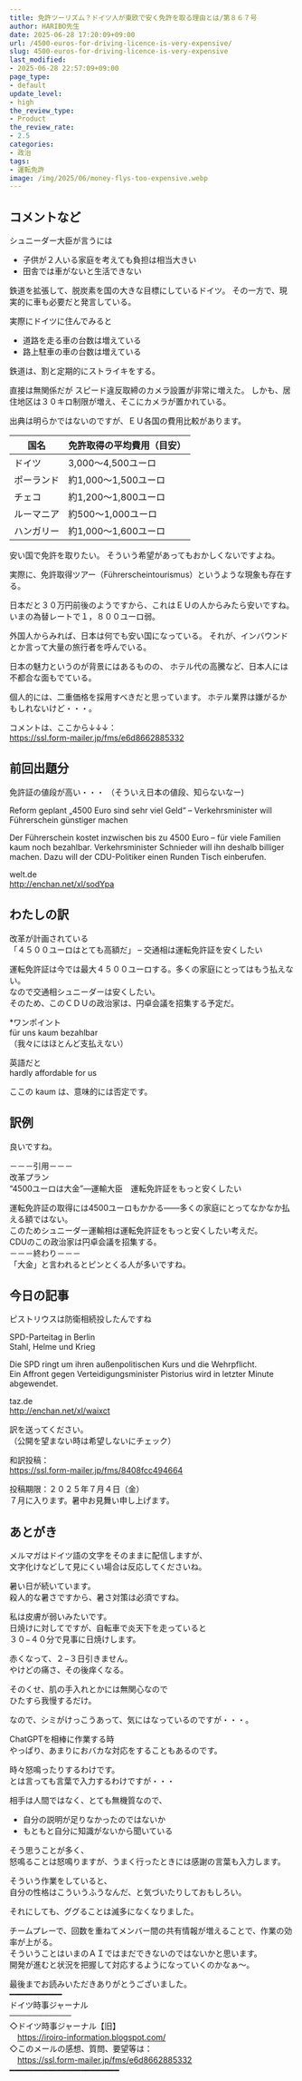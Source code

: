 ```yaml
---
title: 免許ツーリズム？ドイツ人が東欧で安く免許を取る理由とは/第８６７号
author: HARIBO先生
date: 2025-06-28 17:20:09+09:00
url: /4500-euros-for-driving-licence-is-very-expensive/
slug: 4500-euros-for-driving-licence-is-very-expensive
last_modified:
- 2025-06-28 22:57:09+09:00
page_type:
- default
update_level:
- high
the_review_type:
- Product
the_review_rate:
- 2.5
categories:
- 政治
tags:
- 運転免許
image: /img/2025/06/money-flys-too-expensive.webp
---
```

## コメントなど  
シュニーダー大臣が言うには
- 子供が２人いる家庭を考えても負担は相当大きい
- 田舎では車がないと生活できない

鉄道を拡張して、脱炭素を国の大きな目標にしているドイツ。
その一方で、現実的に車も必要だと発言している。

実際にドイツに住んでみると
- 道路を走る車の台数は増えている
- 路上駐車の車の台数は増えている

鉄道は、割と定期的にストライキをする。

直接は無関係だが
スピード違反取締のカメラ設置が非常に増えた。
しかも、居住地区は３０キロ制限が増え、そこにカメラが置かれている。

出典は明らかではないのですが、ＥＵ各国の費用比較があります。

|国名|免許取得の平均費用（目安）|
|--|--|
|ドイツ|3,000〜4,500ユーロ|
|ポーランド|約1,000〜1,500ユーロ|
|チェコ|約1,200〜1,800ユーロ|
|ルーマニア|約500〜1,000ユーロ|
|ハンガリー|約1,000〜1,600ユーロ|

安い国で免許を取りたい。
そういう希望があってもおかしくないですよね。

実際に、免許取得ツアー（Führerscheintourismus）というような現象も存在する。

日本だと３０万円前後のようですから、これはＥＵの人からみたら安いですね。
いまの為替レートで１，８００ユーロ弱。

外国人からみれば、日本は何でも安い国になっている。
それが、インバウンドとか言って大量の旅行者を呼んでいる。

日本の魅力というのが背景にはあるものの、
ホテル代の高騰など、日本人には不都合な面もでている。

個人的には、二重価格を採用すべきだと思っています。
ホテル業界は嫌がるかもしれないけど・・・。

コメントは、ここから↓↓↓：  
https://ssl.form-mailer.jp/fms/e6d8662885332


## 前回出題分
免許証の値段が高い・・・
（そういえ日本の値段、知らないなー)

Reform geplant
„4500 Euro sind sehr viel Geld“ – Verkehrsminister will Führerschein günstiger machen

Der Führerschein kostet inzwischen bis zu 4500 Euro – für viele Familien kaum noch bezahlbar. Verkehrsminister Schnieder will ihn deshalb billiger machen. Dazu will der CDU-Politiker einen Runden Tisch einberufen.

welt.de  
<http://enchan.net/xl/sodYpa>


## わたしの訳
改革が計画されている  
「４５００ユーロはとても高額だ」 – 交通相は運転免許証を安くしたい

運転免許証は今では最大４５００ユーロする。多くの家庭にとってはもう払えない。  
なので交通相シュニーダーは安くしたい。  
そのため、このＣＤＵの政治家は、円卓会議を招集する予定だ。

*ワンポイント  
für uns kaum bezahlbar  
（我々にはほとんど支払えない）

英語だと  
hardly affordable for us

ここの kaum は、意味的には否定です。


## 訳例
良いですね。

－－－引用－－－  
改革プラン  
“4500ユーロは大金”―運輸大臣　運転免許証をもっと安くしたい

運転免許証の取得には4500ユーロもかかる――多くの家庭にとってなかなか払える額ではない。  
このためシュニーダー運輸相は運転免許証をもっと安くしたい考えだ。  
CDUのこの政治家は円卓会議を招集する。  
－－－終わり－－－  
「大金」と言われるとピンとくる人が多いですね。

## 今日の記事
ピストリウスは防衛相続投したんですね

SPD-Parteitag in Berlin  
Stahl, Helme und Krieg

Die SPD ringt um ihren außenpolitischen Kurs und die Wehrpflicht.   
Ein Affront gegen Verteidigungsminister Pistorius wird in letzter Minute abgewendet.

taz.de  
<http://enchan.net/xl/waixct>

訳を送ってください。  
（公開を望まない時は希望しないにチェック）

和訳投稿：  
<https://ssl.form-mailer.jp/fms/8408fcc494664>

投稿期限：２０２５年７月４日（金）  
７月に入ります。暑中お見舞い申し上げます。


## あとがき
メルマガはドイツ語の文字をそのままに配信しますが、  
文字化けなどして見にくい場合は反応してくださいね。

暑い日が続いています。  
殺人的な暑さですから、暑さ対策は必須ですね。

私は皮膚が弱いみたいです。  
日焼けに対してですが、自転車で炎天下を走っていると  
３０−４０分で見事に日焼けします。

赤くなって、２−３日引きません。  
やけどの痛さ、その後痒くなる。

そのくせ、肌の手入れとかには無関心なので  
ひたすら我慢するだけ。

なので、シミがけっこうあって、気にはなっているのですが・・・。

ChatGPTを相棒に作業する時  
やっぱり、あまりにおバカな対応をすることもあるのです。

時々怒鳴ったりするわけです。  
とは言っても言葉で入力するわけですが・・・

相手は人間ではなく、とても無機質なので、
- 自分の説明が足りなかったのではないか
- もともと自分に知識がないから聞いている

そう思うことが多く、  
怒鳴ることは怒鳴りますが、うまく行ったときには感謝の言葉も入力します。

そういう作業をしていると、  
自分の性格はこういうふうなんだ、と気づいたりしておもしろい。

それにしても、ググることは滅多になくなりました。

チームプレーで、回数を重ねてメンバー間の共有情報が増えることで、作業の効率が上がる。  
そういうことはいまのＡＩではまだできないのではないかと思います。  
開発が進むと状況を把握して対応するようになっていくのかなぁ〜。


最後までお読みいただきありがとうございました。  
━━━━━━━━━━━  
ドイツ時事ジャーナル  
───────────  
◇ドイツ時事ジャーナル【旧】  
　<https://iroiro-information.blogspot.com/>  
◇このメールの感想、質問、要望等は：  
　<https://ssl.form-mailer.jp/fms/e6d8662885332>  
━━━━━━━━━━━━━━━━━━━━━━━